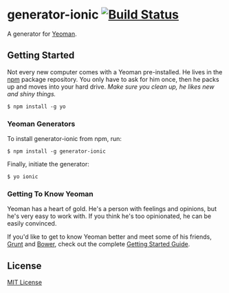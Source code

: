 # generator-ionic [![Build Status](https://travis-ci.org/moblr/generator-ionic.png?branch=master)](https://travis-ci.org/moblr/generator-ionic)

A generator for [Yeoman](http://yeoman.io).


## Getting Started
Not every new computer comes with a Yeoman pre-installed. He lives in the [npm](https://npmjs.org) package repository. You only have to ask for him once, then he packs up and moves into your hard drive. *Make sure you clean up, he likes new and shiny things.*

```
$ npm install -g yo
```

### Yeoman Generators

To install generator-ionic from npm, run:

```
$ npm install -g generator-ionic
```

Finally, initiate the generator:

```
$ yo ionic
```

### Getting To Know Yeoman

Yeoman has a heart of gold. He's a person with feelings and opinions, but he's very easy to work with. If you think he's too opinionated, he can be easily convinced.

If you'd like to get to know Yeoman better and meet some of his friends, [Grunt](http://gruntjs.com) and [Bower](http://bower.io), check out the complete [Getting Started Guide](https://github.com/yeoman/yeoman/wiki/Getting-Started).


## License

[MIT License](http://en.wikipedia.org/wiki/MIT_License)
